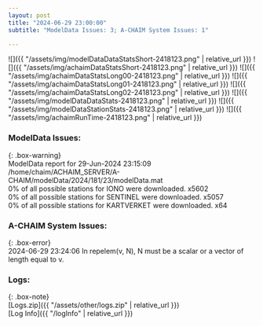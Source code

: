 ```yaml
---
layout: post
title: "2024-06-29 23:00:00"
subtitle: "ModelData Issues: 3; A-CHAIM System Issues: 1"

---
```


![]({{ "/assets/img/modelDataDataStatsShort-2418123.png" | relative_url }})
![]({{ "/assets/img/achaimDataStatsShort-2418123.png" | relative_url }})
![]({{ "/assets/img/achaimDataStatsLong00-2418123.png" | relative_url }})
![]({{ "/assets/img/achaimDataStatsLong01-2418123.png" | relative_url }})
![]({{ "/assets/img/achaimDataStatsLong02-2418123.png" | relative_url }})
![]({{ "/assets/img/modelDataDataStats-2418123.png" | relative_url }})
![]({{ "/assets/img/modelDataStationStats-2418123.png" | relative_url }})
![]({{ "/assets/img/achaimRunTime-2418123.png" | relative_url }})


### ModelData Issues:  
  
{: .box-warning}  
 ModelData report for 29-Jun-2024 23:15:09   
 /home/chaim/ACHAIM_SERVER/A-CHAIM/modelData/2024/181/23/modelData.mat   
 0% of all possible stations for IONO were downloaded. x5602   
 0% of all possible stations for SENTINEL were downloaded. x5057   
 0% of all possible stations for KARTVERKET were downloaded. x64   
  
### A-CHAIM System Issues:  
  
{: .box-error}  
2024-06-29 23:24:06 In repelem(v, N), N must be a scalar or a vector of length equal to v.  

### Logs:  
  
{: .box-note}  
[Logs.zip]({{ "/assets/other/logs.zip" | relative_url }})  
[Log Info]({{ "/logInfo" | relative_url }})  
